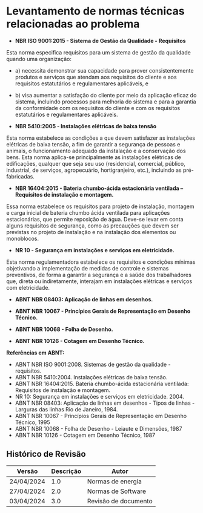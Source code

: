 # Levantamento de normas técnicas relacionadas ao problema

* **NBR ISO 9001:2015 - Sistema de Gestão da Qualidade - Requisitos**

Esta norma especifica requisitos para um sistema de gestão da qualidade quando uma organização: 
* a) necessita demonstrar sua capacidade para prover consistentemente produtos e serviços que atendam aos requisitos do cliente e aos requisitos estatutários e regulamentares aplicáveis, e 
* b) visa aumentar a satisfação do cliente por meio da aplicação eficaz do sistema, incluindo processos para melhoria do sistema e para a garantia da conformidade com os requisitos do cliente e com os requisitos estatutários e regulamentares aplicáveis.

* **NBR 5410:2005 - Instalações elétricas de baixa tensão**

Esta norma estabelece as condições a que devem satisfazer as instalações elétricas de baixa tensão, a fim de garantir a segurança de pessoas e animais, o funcionamento adequado da instalação e a conservação dos bens. Esta norma aplica-se principalmente as instalações elétricas de edificações, qualquer que seja seu uso (residencial, comercial, público, industrial, de serviços, agropecuário, hortigranjeiro, etc.), incluindo as pré-fabricadas. 

* **NBR 16404:2015 - Bateria chumbo-ácida estacionária ventilada – Requisitos de instalação e montagem.**

Essa norma estabelece os requisitos para projeto de instalação, montagem e carga inicial de bateria chumbo ácida ventilada para aplicações estacionárias, que permite reposição de água. Deve-se levar em conta alguns requisitos de segurança, como as precauções que devem ser previstas no projeto de instalação e na instalação dos elementos ou monoblocos.

* **NR 10 - Segurança em instalações e serviços em eletricidade.**

Esta norma regulamentadora estabelece os requisitos e condições mínimas objetivando a implementação de medidas de controle e sistemas preventivos, de forma a garantir a segurança e a saúde dos trabalhadores que, direta ou indiretamente, interajam em instalações elétricas e serviços com eletricidade. 

* **ABNT NBR 08403: Aplicação de linhas em desenhos.**



* **ABNT NBR 10067 - Princípios Gerais de Representação em Desenho Técnico.**



* **ABNT NBR 10068 - Folha de Desenho.**



* **ABNT NBR 10126 - Cotagem em Desenho Técnico.**




**Referências em ABNT:**

* ABNT NBR ISO 9001:2008. Sistemas de gestão da qualidade - requisitos. 
* ABNT NBR 5410:2004. Instalações elétricas de baixa tensão.
* ABNT NBR 16404:2015. Bateria chumbo-ácida estacionária ventilada: Requisitos de instalação e montagem.
* NR 10: Segurança em instalações e serviços em eletricidade. 2004.
* ABNT NBR 08403: Aplicação de linhas em desenhos - Tipos de linhas - Larguras das linhas Rio de Janeiro, 1984.
* ABNT NBR 10067 - Princípios Gerais de Representação em Desenho Técnico, 1995
* ABNT NBR 10068 - Folha de Desenho - Leiaute e Dimensões, 1987
* ABNT NBR 10126 - Cotagem em Desenho Técnico, 1987

## Histórico de Revisão

| Versão| Descrição | Autor |
|----|----|----|
| 24/04/2024 | 1.0 | Normas de energia | Carol |
| 27/04/2024 | 2.0 | Normas de Software | Ciro |
| 03/04/2024 | 3.0 | Revisão de documento  | Ana |